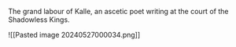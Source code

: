 The grand labour of Kalle, an ascetic poet writing at the court of the Shadowless Kings. 

![[Pasted image 20240527000034.png]]